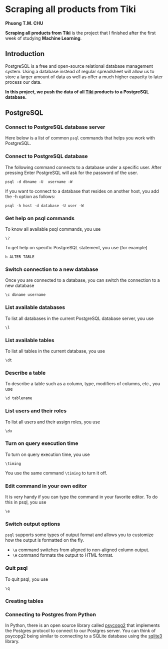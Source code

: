 # Scraping all products from Tiki
**Phuong T.M. CHU**

**Scraping all products from Tiki** is the project that I finished after the first week of studying **Machine Learning**.

## Introduction

PostgreSQL is a free and open-source relational database management system. Using a database instead of regular spreadsheet will allow us to store a larger amount of data as well as offer a much higher capacity to later process our data. 

**In this project, we push the data of all [Tiki](https://tiki.vn/) products to a PostgreSQL database.** 

## PostgreSQL
### Connect to PostgreSQL database server

Here below is a list of common `psql` commands that helps you work with PostgreSQL.

### Connect to PostgreSQL database

The following command connects to a database under a specific user. After pressing Enter PostgreSQL will ask for the password of the user.

`psql -d dbname -U  username -W`

If you want to connect to a database that resides on another host, you add the -h option as follows:

`psql -h host -d database -U user -W`

### Get help on psql commands

To know all available psql commands, you use

`\?`

To get help on specific PostgreSQL statement, you use (for example)

`h ALTER TABLE`

### Switch connection to a new database

Once you are connected to a database, you can switch the connection to a new database

`\c dbname username`

### List available databases

To list all databases in the current PostgreSQL database server, you use

`\l`

### List available tables

To list all tables in the current database, you use

`\dt`

### Describe a table

To describe a table such as a column, type, modifiers of columns, etc., you use

`\d tablename`

### List users and their roles

To list all users and their assign roles, you use

`\du`

### Turn on query execution time

To turn on query execution time, you use

`\timing`

You use the same command `\timing` to turn it off.

### Edit command in your own editor

It is very handy if you can type the command in your favorite editor. To do this in psql, you use

`\e`

### Switch output options

`psql` supports some types of output format and allows you to customize how the output is formatted on the fly.

* `\a` command switches from aligned to non-aligned column output.
* `\H` command formats the output to HTML format.

### Quit psql

To quit psql, you use

`\q`

### Creating tables

### Connecting to Postgres from Python

In Python, there is an open source library called [psycopg2](http://initd.org/psycopg/) that implements the Postgres protocol to connect to our Postgres server. You can think of psycopg2 being similar to connecting to a SQLite database using the [sqlite3](https://docs.python.org/3.5/library/sqlite3.html) library.
